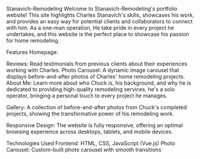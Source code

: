Stanavich-Remodeling
Welcome to Stanavich-Remodeling's portfolio website! This site highlights Charles Stanavich's skills, showcases his work, and provides an easy way for potential clients and collaborators to connect with him. As a one-man operation, He take pride in every project he undertakes, and this website is the perfect place to showcase his passion for home remodeling.

Features
Homepage:

Reviews: Read testimonials from previous clients about their experiences working with Charles.
Photo Carousel: A dynamic image carousel that displays before-and-after photos of Charles' home remodeling projects.
About Me: Learn more about who Chuck is, his background, and why he is dedicated to providing high-quality remodeling services. he's a solo operator, bringing a personal touch to every project he manages.

Gallery: A collection of before-and-after photos from Chuck's completed projects, showing the transformative power of his remodeling work.

Responsive Design: The website is fully responsive, offering an optimal browsing experience across desktops, tablets, and mobile devices.

Technologies Used
Frontend: HTML, CSS, JavaScript (Vue.js)
Photo Carousel: Custom-built photo carousel with smooth transitions
